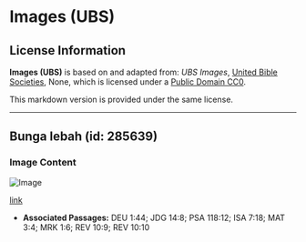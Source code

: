# Images (UBS)

## License Information

**Images (UBS)** is based on and adapted from: _UBS Images_, [United Bible Societies](https://unitedbiblesocieties.org/), None, which is licensed under a [Public Domain CC0](https://creativecommons.org/public-domain/cc0/).

This markdown version is provided under the same license.



--------------------------------

## Bunga lebah (id: 285639)

### Image Content

![Image](https://cdn.aquifer.bible/aquifer-content/resources/Media/WEB-0068_beesflower.jpg)

[link](https://cdn.aquifer.bible/aquifer-content/resources/Media/WEB-0068_beesflower.jpg)

* **Associated Passages:** DEU 1:44; JDG 14:8; PSA 118:12; ISA 7:18; MAT 3:4; MRK 1:6; REV 10:9; REV 10:10

